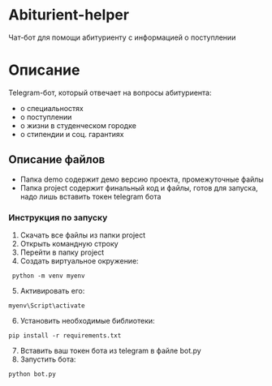 # Abiturient-helper
Чат-бот для помощи абитуриенту с информацией о поступлении 
# Описание
Telegram-бот, который отвечает на вопросы абитуриента:
- о специальностях
- о поступлении
- о жизни в студенческом городке
- о стипендии и соц. гарантиях
## Описание файлов
- Папка demo содержит демо версию проекта, промежуточные файлы
- Папка project содержит финальный код и файлы, готов для запуска, надо лишь вставить токен telegram бота

### Инструкция по запуску
1. Скачать все файлы из папки project
2. Открыть командную строку
3. Перейти в папку project 
4. Создать виртуальное окружение:
```
 python -m venv myenv
```
5. Активировать его:
 ```.
 myenv\Script\activate
```
6. Установить необходимые библиотеки: 
```
pip install -r requirements.txt
```
7. Вставить ваш токен бота из telegram в файле bot.py
8. Запустить бота:
```
python bot.py
```
